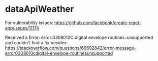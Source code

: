 # dataApiWeather

For vulnerability issues: https://github.com/facebook/create-react-app/issues/11174

Received a Error: error:0308010C:digital envelope routines::unsupported and couldn't find a fix besides: https://stackoverflow.com/questions/69692842/error-message-error0308010cdigital-envelope-routinesunsupported